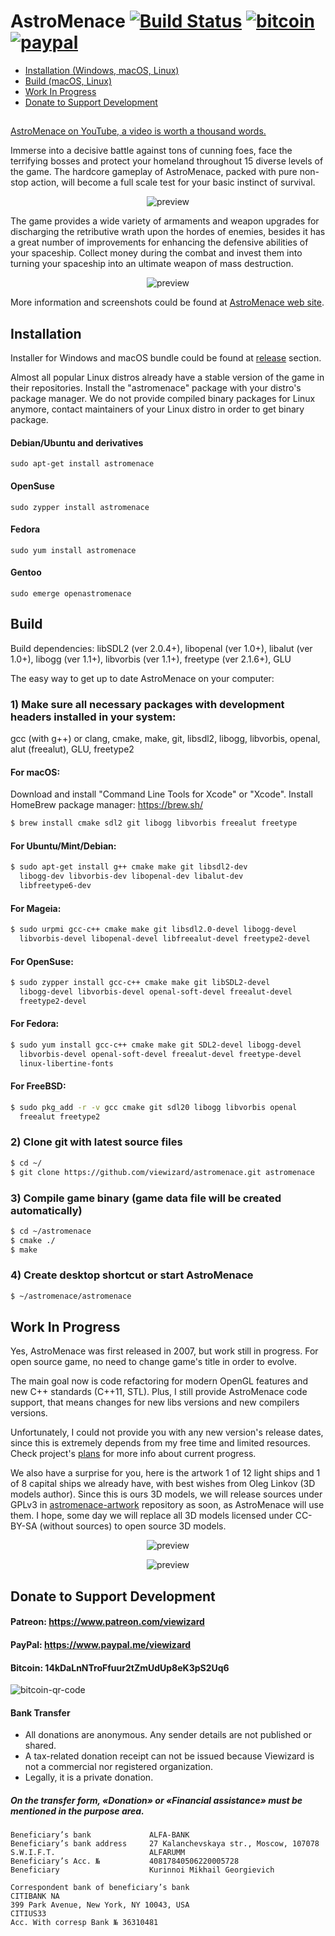 # AstroMenace  [![Build Status](https://travis-ci.org/viewizard/astromenace.svg?branch=master)](https://travis-ci.org/viewizard/astromenace)  [![bitcoin](https://img.shields.io/badge/donate-bitcoin-yellow.svg)](https://github.com/viewizard/astromenace#bitcoin)  [![paypal](https://img.shields.io/badge/donate-paypal-blue.svg)](https://github.com/viewizard/astromenace#paypal)

* [Installation (Windows, macOS, Linux)](https://github.com/viewizard/astromenace#installation)
* [Build (macOS, Linux)](https://github.com/viewizard/astromenace#build)
* [Work In Progress](https://github.com/viewizard/astromenace#work-in-progress)
* [Donate to Support Development](https://github.com/viewizard/astromenace#donate-to-support-development)
##
[AstroMenace on YouTube, a video is worth a thousand words.](https://www.youtube.com/watch?v=ysY9vKKisbo&index=1&list=PLrWi_GXhwHyznYT19oAQL4zNldlVXFlj2)

Immerse into a decisive battle against tons of cunning foes, face the terrifying bosses and protect your homeland throughout 15 diverse levels of the game. The hardcore gameplay of AstroMenace, packed with pure non-stop action, will become a full scale test for your basic instinct of survival.

<p align="center">
  <img src="https://raw.githubusercontent.com/viewizard/astromenace/master/share/preview1.png" alt="preview"/>
</p>

The game provides a wide variety of armaments and weapon upgrades for discharging the retributive wrath upon the hordes of enemies, besides it has a great number of improvements for enhancing the defensive abilities of your spaceship. Collect money during the combat and invest them into turning your spaceship into an ultimate weapon of mass destruction.

<p align="center">
  <img src="https://raw.githubusercontent.com/viewizard/astromenace/master/share/preview2.png" alt="preview"/>
</p>

More information and screenshots could be found at [AstroMenace web site](http://www.viewizard.com/).

## Installation

Installer for Windows and macOS bundle could be found at [release](https://github.com/viewizard/astromenace/releases) section.

Almost all popular Linux distros already have a stable version of the game in their repositories. Install the "astromenace" package with your distro's package manager. We do not provide compiled binary packages for Linux anymore, contact maintainers of your Linux distro in order to get binary package.

#### Debian/Ubuntu and derivatives
```
sudo apt-get install astromenace
```

#### OpenSuse
```
sudo zypper install astromenace
```

#### Fedora
```
sudo yum install astromenace
```

#### Gentoo
```
sudo emerge openastromenace
```

## Build

Build dependencies:
libSDL2 (ver 2.0.4+), libopenal (ver 1.0+), libalut (ver 1.0+), libogg (ver 1.1+), libvorbis (ver 1.1+), freetype (ver 2.1.6+), GLU


The easy way to get up to date AstroMenace on your computer:

### 1) Make sure all necessary packages with development headers installed in your system: 

   gcc (with g++) or clang, cmake, make, git, libsdl2, libogg, libvorbis, openal, 
   alut (freealut), GLU, freetype2

#### For macOS:
Download and install "Command Line Tools for Xcode" or "Xcode".
Install HomeBrew package manager: https://brew.sh/
```bash
$ brew install cmake sdl2 git libogg libvorbis freealut freetype
```

#### For Ubuntu/Mint/Debian:
```bash
$ sudo apt-get install g++ cmake make git libsdl2-dev
  libogg-dev libvorbis-dev libopenal-dev libalut-dev
  libfreetype6-dev
```

#### For Mageia:
```bash
$ sudo urpmi gcc-c++ cmake make git libsdl2.0-devel libogg-devel
  libvorbis-devel libopenal-devel libfreealut-devel freetype2-devel
```

#### For OpenSuse:
```bash
$ sudo zypper install gcc-c++ cmake make git libSDL2-devel
  libogg-devel libvorbis-devel openal-soft-devel freealut-devel
  freetype2-devel
```

#### For Fedora:
```bash
$ sudo yum install gcc-c++ cmake make git SDL2-devel libogg-devel
  libvorbis-devel openal-soft-devel freealut-devel freetype-devel
  linux-libertine-fonts
```

#### For FreeBSD:
```bash
$ sudo pkg_add -r -v gcc cmake git sdl20 libogg libvorbis openal
  freealut freetype2
```

### 2) Clone git with latest source files
```bash
$ cd ~/
$ git clone https://github.com/viewizard/astromenace.git astromenace
```

### 3) Compile game binary (game data file will be created automatically)
```bash
$ cd ~/astromenace
$ cmake ./
$ make
```

### 4) Create desktop shortcut or start AstroMenace
```bash
$ ~/astromenace/astromenace
```

## Work In Progress
Yes, AstroMenace was first released in 2007, but work still in progress. For open source game, no need to change game's title in order to evolve.

The main goal now is code refactoring for modern OpenGL features and new C++ standards (C++11, STL). Plus, I still provide AstroMenace code support, that means changes for new libs versions and new compilers versions.

Unfortunately, I could not provide you with any new version's release dates, since this is extremely depends from my free time and limited resources. Check project's [plans](https://github.com/viewizard/astromenace/projects) for more info about current progress.

We also have a surprise for you, here is the artwork 1 of 12 light ships and 1 of 8 capital ships we already have, with best wishes from Oleg Linkov (3D models author). Since this is ours 3D models, we will release sources under GPLv3 in [astromenace-artwork](https://github.com/viewizard/astromenace-artwork) repository as soon, as AstroMenace will use them. I hope, some day we will replace all 3D models licensed under CC-BY-SA (without sources) to open source 3D models.
<p align="center">
  <img src="https://raw.githubusercontent.com/viewizard/astromenace/master/share/wip/scout.png" alt="preview"/>
</p>
<p align="center">
  <img src="https://raw.githubusercontent.com/viewizard/astromenace/master/share/wip/heavy.png" alt="preview"/>
</p>

## Donate to Support Development
#### Patreon: https://www.patreon.com/viewizard

#### PayPal: https://www.paypal.me/viewizard

#### Bitcoin: 14kDaLnNTroFfuur2tZmUdUp8eK3pS2Uq6
<p align="left">
  <img src="https://raw.githubusercontent.com/viewizard/astromenace/master/share/donate/bitcoin-qr-code.png" alt="bitcoin-qr-code"/>
</p>

#### Bank Transfer
* All donations are anonymous. Any sender details are not published or shared.
* A tax-related donation receipt can not be issued because Viewizard is not a commercial nor registered organization.
* Legally, it is a private donation.

##### On the transfer form, «Donation» or «Financial assistance» must be mentioned in the purpose area.
```
Beneficiary’s bank             ALFA-BANK
Beneficiary’s bank address     27 Kalanchevskaya str., Moscow, 107078
S.W.I.F.T.                     ALFARUMM
Beneficiary’s Acc. №           40817840506220005728
Beneficiary                    Kurinnoi Mikhail Georgievich

Correspondent bank of beneficiary’s bank
CITIBANK NA
399 Park Avenue, New York, NY 10043, USA
CITIUS33
Acc. With corresp Bank № 36310481
```
